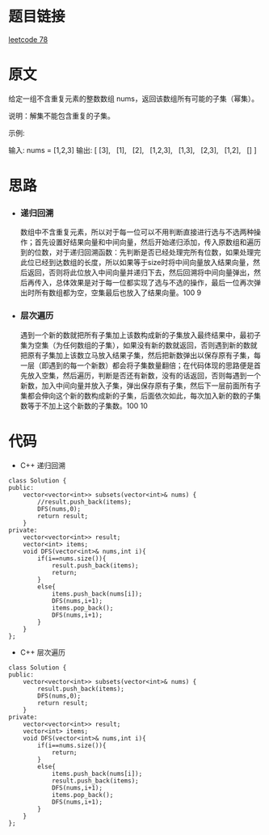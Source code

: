 # 题目链接
[leetcode 78](https://leetcode-cn.com/problems/subsets/)

# 原文
给定一组不含重复元素的整数数组 nums，返回该数组所有可能的子集（幂集）。

说明：解集不能包含重复的子集。

示例:

输入: nums = [1,2,3]
输出:
[
  [3],
  [1],
  [2],
  [1,2,3],
  [1,3],
  [2,3],
  [1,2],
  []
]

# 思路
- ### **递归回溯**
  数组中不含重复元素，所以对于每一位可以不用判断直接进行选与不选两种操作；首先设置好结果向量和中间向量，然后开始递归添加，传入原数组和遍历到的位数，对于递归回溯函数：先判断是否已经处理完所有位数，如果处理完此位已经到达数组的长度，所以如果等于size时将中间向量放入结果向量，然后返回，否则将此位放入中间向量并递归下去，然后回溯将中间向量弹出，然后再传入，总体效果是对于每一位都实现了选与不选的操作，最后一位再次弹出时所有数组都为空，空集最后也放入了结果向量。100 9
- ### **层次遍历**
  遇到一个新的数就把所有子集加上该数构成新的子集放入最终结果中，最初子集为空集（为任何数组的子集），如果没有新的数就返回，否则遇到新的数就把原有子集加上该数立马放入结果子集，然后把新数弹出以保存原有子集，每一层（即遇到的每一个新数）都会将子集数量翻倍；在代码体现的思路便是首先放入空集，然后遍历，判断是否还有新数，没有的话返回，否则每遇到一个新数，加入中间向量并放入子集，弹出保存原有子集，然后下一层前面所有子集都会伸向这个新的数构成新的子集，后面依次如此，每次加入新的数的子集数等于不加上这个新数的子集数。100 10

# 代码
- C++ 递归回溯
```
class Solution {
public:
    vector<vector<int>> subsets(vector<int>& nums) {
        //result.push_back(items);
        DFS(nums,0);
        return result;
    }
private:
    vector<vector<int>> result;
    vector<int> items;
    void DFS(vector<int>& nums,int i){
        if(i==nums.size()){
            result.push_back(items);
            return;
        }
        else{
            items.push_back(nums[i]);
            DFS(nums,i+1);
            items.pop_back();
            DFS(nums,i+1);
        }
    }
};
```
- C++ 层次遍历
```
class Solution {
public:
    vector<vector<int>> subsets(vector<int>& nums) {
        result.push_back(items);
        DFS(nums,0);
        return result;
    }
private:
    vector<vector<int>> result;
    vector<int> items;
    void DFS(vector<int>& nums,int i){
        if(i==nums.size()){
            return;
        }
        else{
            items.push_back(nums[i]);
            result.push_back(items);
            DFS(nums,i+1);
            items.pop_back();
            DFS(nums,i+1);
        }
    }
};
```